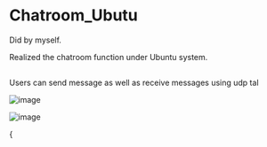# Chatroom_Ubutu
Did by myself.

Realized the chatroom function under Ubuntu system.

##

Users can send message as well as receive messages using udp tal


![image](https://user-images.githubusercontent.com/10908630/124457280-95b71980-ddc6-11eb-842f-90efb0ef6484.png)

![image](https://user-images.githubusercontent.com/10908630/124457342-a8315300-ddc6-11eb-87c8-7bb167d03e56.png)

{
